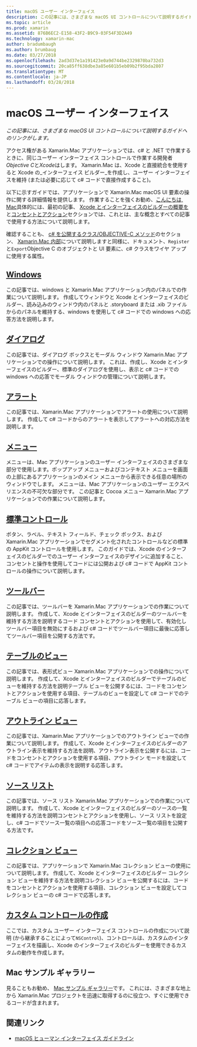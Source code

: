 ```yaml
---
title: macOS ユーザー インターフェイス
description: この記事には、さまざまな macOS UI コントロールについて説明するガイドへのリンクがします。
ms.topic: article
ms.prod: xamarin
ms.assetid: 876B6EC2-E158-43F2-B9C9-03F54F3D2A49
ms.technology: xamarin-mac
author: bradumbaugh
ms.author: brumbaug
ms.date: 03/27/2018
ms.openlocfilehash: 2ad3d37e1a191423e0a9d744be2329870ba732d3
ms.sourcegitcommit: 20ca85ff638dbe3a85e601b5eb09b2f95bda2807
ms.translationtype: MT
ms.contentlocale: ja-JP
ms.lasthandoff: 03/28/2018
---
```

# <a name="macos-user-interface"></a>macOS ユーザー インターフェイス

_この記事には、さまざまな macOS UI コントロールについて説明するガイドへのリンクがします。_

アクセス権がある Xamarin.Mac アプリケーションでは、c# と .NET で作業するときに、同じユーザー インターフェイス コントロールで作業する開発者*Objective C*と*Xcode*はします。 Xamarin.Mac は、Xcode と直接統合を使用すると Xcode の_インターフェイス ビルダー_を作成し、ユーザー インターフェイスを維持 (または必要に応じて c# コードで直接作成すること)。

以下に示すガイドでは、アプリケーションで Xamarin.Mac macOS UI 要素の操作に関する詳細情報を提供します。 作業することを強くお勧め、[こんにちは, Mac](~/mac/get-started/hello-mac.md)具体的には、最初の記事、 [Xcode とインターフェイスのビルダーの概要を](~/mac/get-started/hello-mac.md#Introduction_to_Xcode_and_Interface_Builder)と[コンセントとアクション](~/mac/get-started/hello-mac.md#Outlets_and_Actions)セクションでは、これとは、主な概念とすべての記事で使用する方法について説明します。

確認することも、 [c# を公開するクラス/OBJECTIVE-C メソッド](~/mac/internals/how-it-works.md#exposing-c-classes--methods-to-objective-c)のセクション、 [Xamarin.Mac 内部](~/mac/internals/how-it-works.md)について説明しますと同様に、ドキュメント、`Register`と`Export`Objective C のオブジェクトと UI 要素に、c# クラスをワイヤ アップに使用する属性。

## <a name="windowsmacuser-interfacewindowmd"></a>[Windows](~/mac/user-interface/window.md)

この記事では、windows と Xamarin.Mac アプリケーション内のパネルでの作業について説明します。 作成してウィンドウと Xcode とインターフェイスのビルダー、読み込みのウィンドウ内のパネルと .storyboard または .xib ファイルからのパネルを維持する、windows を使用して c# コードでの windows への応答方法を説明します。

## <a name="dialogsmacuser-interfacedialogmd"></a>[ダイアログ](~/mac/user-interface/dialog.md)

この記事では、ダイアログ ボックスとモーダル ウィンドウ Xamarin.Mac アプリケーションでの操作について説明します。 これは、作成し、Xcode とインターフェイスのビルダー、標準のダイアログを使用し、表示と c# コードでの windows への応答でモーダル ウィンドウの管理について説明します。

## <a name="alertsmacuser-interfacealertmd"></a>[アラート](~/mac/user-interface/alert.md)

この記事では、Xamarin.Mac アプリケーションでアラートの使用について説明します。 作成して c# コードからのアラートを表示してアラートへの対応方法を説明します。

## <a name="menusmacuser-interfacemenumd"></a>[メニュー](~/mac/user-interface/menu.md)

メニューは、Mac アプリケーションのユーザー インターフェイスのさまざまな部分で使用します。ポップアップ メニューおよびコンテキスト メニューを画面の上部にあるアプリケーションのメイン メニューから表示できる任意の場所のウィンドウでします。 メニューは、Mac アプリケーションのユーザー エクスペリエンスの不可欠な部分です。 この記事と Cocoa メニュー Xamarin.Mac アプリケーションでの作業について説明します。

## <a name="standard-controlsmacuser-interfacestandard-controlsmd"></a>[標準コントロール](~/mac/user-interface/standard-controls.md)

ボタン、ラベル、テキスト フィールド、チェック ボックス、および Xamarin.Mac アプリケーションでセグメント化されたコントロールなどの標準の AppKit コントロールを使用します。 このガイドでは、Xcode のインターフェイスのビルダーでのユーザー インターフェイスのデザインに追加すること、コンセントと操作を使用してコードには公開および c# コードで AppKit コントロールの操作について説明します。

## <a name="toolbarsmacuser-interfacetoolbarmd"></a>[ツールバー](~/mac/user-interface/toolbar.md)

この記事では、ツールバーを Xamarin.Mac アプリケーションでの作業について説明します。 作成して、Xcode とインターフェイスのビルダーのツールバーを維持する方法を説明するコード コンセントとアクションを使用して、有効化しツールバー項目を無効にするおよび c# コードでツールバー項目に最後に応答してツールバー項目を公開する方法です。

## <a name="table-viewsmacuser-interfacetable-viewmd"></a>[テーブルのビュー](~/mac/user-interface/table-view.md)

この記事では、表形式ビュー Xamarin.Mac アプリケーションでの操作について説明します。 作成して、Xcode とインターフェイスのビルダーでテーブルのビューを維持する方法を説明テーブル ビューを公開するには、コードをコンセントとアクションを使用する項目、テーブルのビューを設定して c# コードでのテーブル ビューの項目に応答します。

## <a name="outline-viewsmacuser-interfaceoutline-viewmd"></a>[アウトライン ビュー](~/mac/user-interface/outline-view.md)

この記事では、Xamarin.Mac アプリケーションでのアウトライン ビューでの作業について説明します。 作成して、Xcode とインターフェイスのビルダーのアウトライン表示を維持する方法を説明、アウトライン表示を公開するには、コードをコンセントとアクションを使用する項目、アウトライン モードを設定して c# コードでアイテムの表示を説明する応答します。

## <a name="source-listsmacuser-interfacesource-listmd"></a>[ソース リスト](~/mac/user-interface/source-list.md)

この記事では、ソース リスト Xamarin.Mac アプリケーションでの作業について説明します。 作成して、Xcode とインターフェイスのビルダーのソースの一覧を維持する方法を説明コンセントとアクションを使用し、ソース リストを設定し、c# コードでソース一覧の項目への応答コードをソース一覧の項目を公開する方法です。

## <a name="collection-viewsmacuser-interfacecollection-viewmd"></a>[コレクション ビュー](~/mac/user-interface/collection-view.md)

この記事では、アプリケーションで Xamarin.Mac コレクション ビューの使用について説明します。 作成して、Xcode とインターフェイスのビルダー コレクション ビューを維持する方法を説明コレクション ビューを公開するには、コードをコンセントとアクションを使用する項目、コレクション ビューを設定してコレクション ビューの c# コードで応答します。

## <a name="creating-custom-controlsmacuser-interfacecustom-controlsmd"></a>[カスタム コントロールの作成](~/mac/user-interface/custom-controls.md)

ここでは、カスタム ユーザー インターフェイス コントロールの作成について説明 (から継承することによって`NSControl`)、コントロールは、カスタムのインターフェイスを描画し、Xcode のインターフェイスのビルダーを使用できるカスタムの動作を作成します。

## <a name="mac-samples-gallery"></a>Mac サンプル ギャラリー

見ることもお勧め、 [Mac サンプル ギャラリー](https://developer.xamarin.com/samples/mac/all/)です。 これには、さまざまな地上から Xamarin.Mac プロジェクトを迅速に取得するのに役立つ、すぐに使用できるコードが含まれます。

## <a name="related-links"></a>関連リンク

- [macOS ヒューマン インターフェイス ガイドライン](https://developer.apple.com/macos/human-interface-guidelines/overview/themes/)
